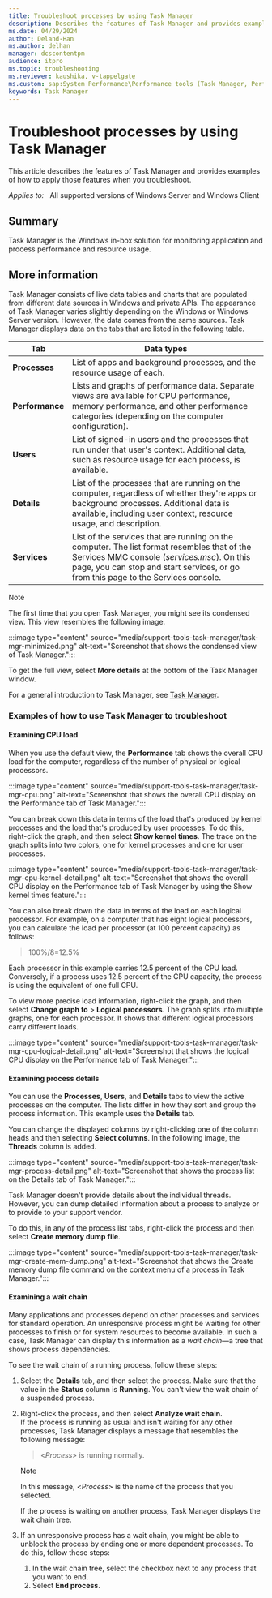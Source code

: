 ```yaml
---
title: Troubleshoot processes by using Task Manager
description: Describes the features of Task Manager and provides examples of how to apply those features when troubleshooting.
ms.date: 04/29/2024
author: Deland-Han
ms.author: delhan
manager: dcscontentpm
audience: itpro
ms.topic: troubleshooting
ms.reviewer: kaushika, v-tappelgate
ms.custom: sap:System Performance\Performance tools (Task Manager, Perfmon, WSRM, and WPA), csstroubleshoot
keywords: Task Manager
---
```


# Troubleshoot processes by using Task Manager

This article describes the features of Task Manager and provides examples of how to apply those features when you troubleshoot.

_Applies to:_ &nbsp;  All supported versions of Windows Server and Windows Client

## Summary

Task Manager is the Windows in-box solution for monitoring application and process performance and resource usage.

## More information

Task Manager consists of live data tables and charts that are populated from different data sources in Windows and private APIs. The appearance of Task Manager varies slightly depending on the Windows or Windows Server version. However, the data comes from the same sources. Task Manager displays data on the tabs that are listed in the following table.

| Tab | Data types |
| --- | --- |
| **Processes** | List of apps and background processes, and the resource usage of each. |
| **Performance** | Lists and graphs of performance data. Separate views are available for CPU performance, memory performance, and other performance categories (depending on the computer configuration). |
| **Users** | List of signed-in users and the processes that run under that user's context. Additional data, such as resource usage for each process, is available. |
| **Details** | List of the processes that are running on the computer, regardless of whether they're apps or background processes. Additional data is available, including user context, resource usage, and description. |
| **Services** | List of the services that are running on the computer. The list format resembles that of the Services MMC console (*services.msc*). On this page, you can stop and start services, or go from this page to the Services console. |

> [!NOTE]  
> The first time that you open Task Manager, you might see its condensed view. This view resembles the following image.
>
>:::image type="content" source="media/support-tools-task-manager/task-mgr-minimized.png" alt-text="Screenshot that shows the condensed view of Task Manager.":::
>
> To get the full view, select **More details** at the bottom of the Task Manager window.

For a general introduction to Task Manager, see [Task Manager](/shows/inside/task-manager).

### Examples of how to use Task Manager to troubleshoot

#### Examining CPU load

When you use the default view, the **Performance** tab shows the overall CPU load for the computer, regardless of the number of physical or logical processors.

:::image type="content" source="media/support-tools-task-manager/task-mgr-cpu.png" alt-text="Screenshot that shows the overall CPU display on the Performance tab of Task Manager.":::

You can break down this data in terms of the load that's produced by kernel processes and the load that's produced by user processes. To do this, right-click the graph, and then select **Show kernel times**. The trace on the graph splits into two colors, one for kernel processes and one for user processes.

:::image type="content" source="media/support-tools-task-manager/task-mgr-cpu-kernel-detail.png" alt-text="Screenshot that shows the overall CPU display on the Performance tab of Task Manager by using the Show kernel times feature.":::

You can also break down the data in terms of the load on each logical processor. For example, on a computer that has eight logical processors, you can calculate the load per processor (at 100 percent capacity) as follows:

> 100%/8=12.5%

Each processor in this example carries 12.5 percent of the CPU load. Conversely, if a process uses 12.5 percent of the CPU capacity, the process is using the equivalent of one full CPU.

To view more precise load information, right-click the graph, and then select **Change graph to** > **Logical processors**. The graph splits into multiple graphs, one for each processor. It shows that different logical processors carry different loads.

:::image type="content" source="media/support-tools-task-manager/task-mgr-cpu-logical-detail.png" alt-text="Screenshot that shows the logical CPU display on the Performance tab of Task Manager.":::

#### Examining process details

You can use the **Processes**, **Users**, and **Details** tabs to view the active processes on the computer. The lists differ in how they sort and group the process information. This example uses the **Details** tab.

You can change the displayed columns by right-clicking one of the column heads and then selecting **Select columns**. In the following image, the **Threads** column is added.

:::image type="content" source="media/support-tools-task-manager/task-mgr-process-detail.png" alt-text="Screenshot that shows the process list on the Details tab of Task Manager.":::

Task Manager doesn't provide details about the individual threads. However, you can dump detailed information about a process to analyze or to provide to your support vendor.

To do this, in any of the process list tabs, right-click the process and then select **Create memory dump file**.

:::image type="content" source="media/support-tools-task-manager/task-mgr-create-mem-dump.png" alt-text="Screenshot that shows the Create memory dump file command on the context menu of a process in Task Manager.":::

#### Examining a wait chain

Many applications and processes depend on other processes and services for standard operation. An unresponsive process might be waiting for other processes to finish or for system resources to become available. In such a case, Task Manager can display this information as a *wait chain*&mdash;a tree that shows process dependencies.

To see the wait chain of a running process, follow these steps:

1. Select the **Details** tab, and then select the process. Make sure that the value in the **Status** column is **Running**. You can't view the wait chain of a suspended process.
1. Right-click the process, and then select **Analyze wait chain**.  
   If the process is running as usual and isn't waiting for any other processes, Task Manager displays a message that resembles the following message:
   > \<*Process*> is running normally.

      > [!NOTE]  
      > In this message, \<*Process*> is the name of the process that you selected.

   If the process is waiting on another process, Task Manager displays the wait chain tree.

1. If an unresponsive process has a wait chain, you might be able to unblock the process by ending one or more dependent processes. To do this, follow these steps:
   1. In the wait chain tree, select the checkbox next to any process that you want to end.
   1. Select **End process**.
